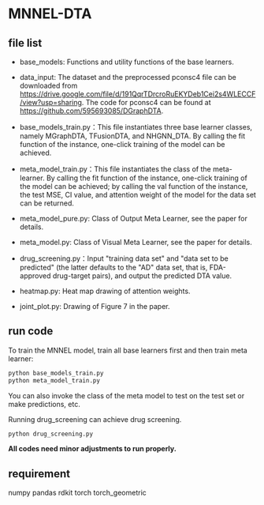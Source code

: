 # MNNEL-DTA

## file list

- base_models: Functions and utility functions of the base learners.

- data_input: The dataset and the preprocessed pconsc4 file can be downloaded from https://drive.google.com/file/d/191QqrTDrcroRuEKYDeb1Cei2s4WLECCF/view?usp=sharing. The code for pconsc4 can be found at https://github.com/595693085/DGraphDTA.

- base_models_train.py：This file instantiates three base learner classes, namely MGraphDTA, TFusionDTA, and NHGNN_DTA. By calling the fit function of the instance, one-click training of the model can be achieved.

- meta_model_train.py：This file instantiates the class of the meta-learner. By calling the fit function of the instance, one-click training of the model can be achieved; by calling the val function of the instance, the test MSE, CI value, and attention weight of the model for the data set can be returned.

- meta_model_pure.py: Class of Output Meta Learner, see the paper for details.
- meta_model.py: Class of Visual Meta Learner, see the paper for details.

- drug_screening.py：Input "training data set" and "data set to be predicted" (the latter defaults to the "AD" data set, that is, FDA-approved drug-target pairs), and output the predicted DTA value.

- heatmap.py: Heat map drawing of attention weights.

- joint_plot.py: Drawing of Figure 7 in the paper.


## run code

To train the MNNEL model, train all base learners first and then train meta learner:

```cmd
python base_models_train.py
python meta_model_train.py
```

You can also invoke the class of the meta model to test on the test set or make predictions, etc.

Running drug_screening can achieve drug screening.

```cmd
python drug_screening.py
```

**All codes need minor adjustments to run properly.**

## requirement


numpy
pandas
rdkit
torch
torch_geometric
